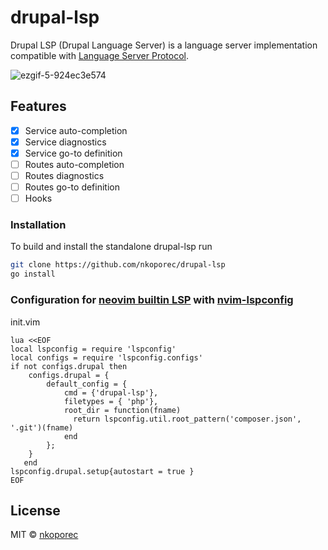 # drupal-lsp

Drupal LSP (Drupal Language Server) is a language server implementation compatible with [Language Server Protocol](https://github.com/microsoft/language-server-protocol).



![ezgif-5-924ec3e574](https://user-images.githubusercontent.com/35064680/159663609-8d8df566-d81f-4db1-8a3c-f67e4726fa7f.gif)




## Features

- [x] Service auto-completion
- [x] Service diagnostics
- [x] Service go-to definition
- [ ] Routes auto-completion
- [ ] Routes diagnostics
- [ ] Routes go-to definition
- [ ] Hooks

### Installation

To build and install the standalone drupal-lsp run

```bash
git clone https://github.com/nkoporec/drupal-lsp
go install
```

### Configuration for [neovim builtin LSP](https://neovim.io/doc/user/lsp.html) with [nvim-lspconfig](https://github.com/neovim/nvim-lspconfig)

init.vim

```vim
lua <<EOF
local lspconfig = require 'lspconfig'
local configs = require 'lspconfig.configs'
if not configs.drupal then
	configs.drupal = {
		default_config = {
    		cmd = {'drupal-lsp'},
    		filetypes = { 'php'},
			root_dir = function(fname)
			  return lspconfig.util.root_pattern('composer.json', '.git')(fname)
			end
		};
	}
   end
lspconfig.drupal.setup{autostart = true }
EOF

```

## License

MIT © [nkoporec](https://github.com/nkoporec) 
